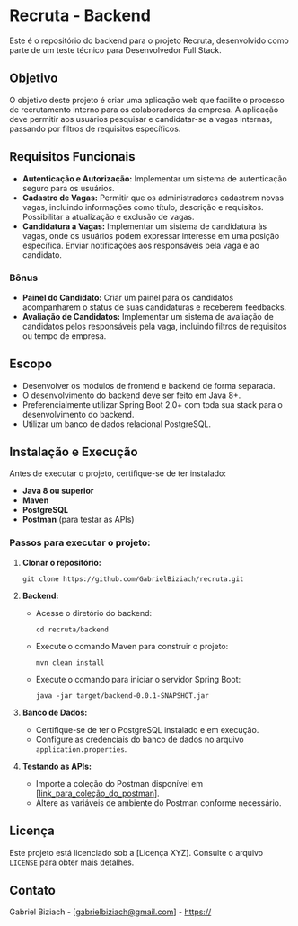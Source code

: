# Recruta - Backend

Este é o repositório do backend para o projeto Recruta, desenvolvido como parte de um teste técnico para Desenvolvedor Full Stack.

## Objetivo

O objetivo deste projeto é criar uma aplicação web que facilite o processo de recrutamento interno para os colaboradores da empresa. A aplicação deve permitir aos usuários pesquisar e candidatar-se a vagas internas, passando por filtros de requisitos específicos.

## Requisitos Funcionais

- **Autenticação e Autorização:** Implementar um sistema de autenticação seguro para os usuários.
- **Cadastro de Vagas:** Permitir que os administradores cadastrem novas vagas, incluindo informações como título, descrição e requisitos. Possibilitar a atualização e exclusão de vagas.
- **Candidatura a Vagas:** Implementar um sistema de candidatura às vagas, onde os usuários podem expressar interesse em uma posição específica. Enviar notificações aos responsáveis pela vaga e ao candidato.

### Bônus

- **Painel do Candidato:** Criar um painel para os candidatos acompanharem o status de suas candidaturas e receberem feedbacks.
- **Avaliação de Candidatos:** Implementar um sistema de avaliação de candidatos pelos responsáveis pela vaga, incluindo filtros de requisitos ou tempo de empresa.

## Escopo

- Desenvolver os módulos de frontend e backend de forma separada.
- O desenvolvimento do backend deve ser feito em Java 8+.
- Preferencialmente utilizar Spring Boot 2.0+ com toda sua stack para o desenvolvimento do backend.
- Utilizar um banco de dados relacional PostgreSQL.

## Instalação e Execução

Antes de executar o projeto, certifique-se de ter instalado:

- **Java 8 ou superior**
- **Maven**
- **PostgreSQL**
- **Postman** (para testar as APIs)

### Passos para executar o projeto:

1. **Clonar o repositório:**

   ```
   git clone https://github.com/GabrielBiziach/recruta.git
   ```

2. **Backend:**

   - Acesse o diretório do backend:

     ```
     cd recruta/backend
     ```

   - Execute o comando Maven para construir o projeto:

     ```
     mvn clean install
     ```

   - Execute o comando para iniciar o servidor Spring Boot:

     ```
     java -jar target/backend-0.0.1-SNAPSHOT.jar
     ```

3. **Banco de Dados:**

   - Certifique-se de ter o PostgreSQL instalado e em execução.
   - Configure as credenciais do banco de dados no arquivo `application.properties`.

4. **Testando as APIs:**

   - Importe a coleção do Postman disponível em [[link_para_coleção_do_postman](https://api.postman.com/collections/1059682-bf22face-689d-4a75-bec8-1823c0ab0166?access_key=PMAT-01HZ88Y73XHN4634MV9D8101XJ)].
   - Altere as variáveis de ambiente do Postman conforme necessário.


## Licença

Este projeto está licenciado sob a [Licença XYZ]. Consulte o arquivo `LICENSE` para obter mais detalhes.

## Contato

Gabriel Biziach - [gabrielbiziach@gmail.com] - [https://](https://www.linkedin.com/in/gabriel-biziach-rodrigues/)

